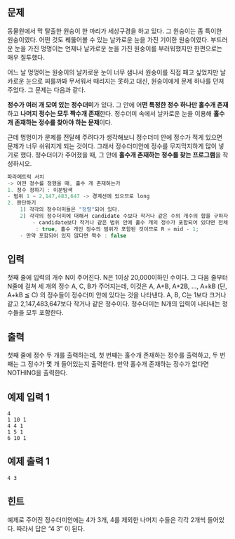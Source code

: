 ## 문제

동물원에서 막 탈출한 원숭이 한 마리가 세상구경을 하고 있다. 그 원숭이는 좀 특이한 원숭이였다. 어떤 것도 꿰뚫어볼 수 있는 날카로운 눈을 가진 기이한 원숭이였다. 부드러운 눈을 가진 멍멍이는 언제나 날카로운 눈을 가진 원숭이를 부러워했지만 한편으로는 매우 질투했다.

어느 날 멍멍이는 원숭이의 날카로운 눈이 너무 샘나서 원숭이를 직접 패고 싶었지만 날카로운 눈으로 찌를까봐 무서워서 때리지는 못하고 대신, 원숭이에게 문제 하나를 던져주었다. 그 문제는 다음과 같다.

**정수가 여러 개 모여 있는 정수더미**가 있다. 그 안에 어**떤 특정한 정수 하나만 홀수개 존재**하고 **나머지 정수는 모두 짝수개 존재**한다. 정수더미 속에서 날카로운 눈을 이용해 **홀수개 존재하는 정수를 찾아야 하는 문제**이다.

근데 멍멍이가 문제를 전달해 주려다가 생각해보니 정수더미 안에 정수가 적게 있으면 문제가 너무 쉬워지게 되는 것이다. 그래서 정수더미안에 정수를 무지막지하게 많이 넣기로 했다. 정수더미가 주어졌을 때, 그 안에 **홀수개 존재하는 정수를 찾는 프로그램**을 작성하시오.

```jsx
파라메트릭 서치
-> 어떤 정수를 정했을 때, 홀수 개 존재하는가
1. 정수 정하기 : 이분탐색
- 범위 1 ~ 2,147,483,647 -> 경계선에 있으므로 long
2. 판단하기
	1) 각각의 정수더미들은 "정렬"되어 있다.
	2) 각각의 정수더미에 대해서 candidate 수보다 작거나 같은 수의 개수의 합을 구하자.
		- candidate보다 작거나 같은 범위 안에 홀수 개의 정수가 포함되어 있다면 전체 수의 개수 합은 홀수
		 : true, 홀수 개인 정수의 범위가 포함된 것이므로 R = mid - 1;
    - 만약 포함되어 있지 않다면 짝수 : false

```

## 입력

첫째 줄에 입력의 개수 N이 주어진다. N은 1이상 20,000이하인 수이다. 그 다음 줄부터 N줄에 걸쳐 세 개의 정수 A, C, B가 주어지는데, 이것은 A, A+B, A+2B, ..., A+kB (단, A+kB ≦ C) 의 정수들이 정수더미 안에 있다는 것을 나타낸다. A, B, C는 1보다 크거나 같고 2,147,483,647보다 작거나 같은 정수이다. 정수더미는 N개의 입력이 나타내는 정수들을 모두 포함한다.

## 출력

첫째 줄에 정수 두 개를 출력하는데, 첫 번째는 홀수개 존재하는 정수를 출력하고, 두 번째는 그 정수가 몇 개 들어있는지 출력한다. 만약 홀수개 존재하는 정수가 없다면 NOTHING을 출력한다.

## 예제 입력 1

```
4
1 10 1
4 4 1
1 5 1
6 10 1

```

## 예제 출력 1

```
4 3

```

## 힌트

예제로 주어진 정수더미안에는 4가 3개, 4를 제외한 나머지 수들은 각각 2개씩 들어있다. 따라서 답은 “4 3” 이 된다.
